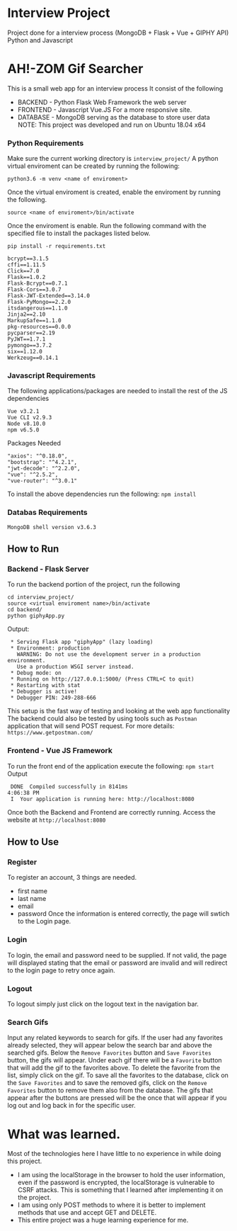 # Interview Project
Project done for a interview process
(MongoDB + Flask + Vue + GIPHY API)
Python and Javascript

# AH!-ZOM Gif Searcher

This is a small web app for an interview process
It consist of the following

  - BACKEND - Python Flask Web Framework the web server
  - FRONTEND - Javascript Vue.JS For a more responsive site.
  - DATABASE - MongoDB serving as the database to store user data
NOTE:
This project was developed and run on Ubuntu 18.04 x64

### Python Requirements
Make sure the current working directory is `interview_project/`
A python virtual enviroment can be created by running the following:
```
python3.6 -m venv <name of enviroment>
```
Once the virtual enviroment is created, enable the enviroment by running the following.
```
source <name of enviroment>/bin/activate
```
Once the enviroment is enable. Run the following command with the specified file to install the packages listed below.
```
pip install -r requirements.txt
```
```
bcrypt==3.1.5
cffi==1.11.5
Click==7.0
Flask==1.0.2
Flask-Bcrypt==0.7.1
Flask-Cors==3.0.7
Flask-JWT-Extended==3.14.0
Flask-PyMongo==2.2.0
itsdangerous==1.1.0
Jinja2==2.10
MarkupSafe==1.1.0
pkg-resources==0.0.0
pycparser==2.19
PyJWT==1.7.1
pymongo==3.7.2
six==1.12.0
Werkzeug==0.14.1
```
### Javascript Requirements
The following applications/packages are needed to install the rest of the JS dependencies
```
Vue v3.2.1
Vue CLI v2.9.3
Node v8.10.0
npm v6.5.0
```
Packages Needed
```
"axios": "^0.18.0",
"bootstrap": "^4.2.1",
"jwt-decode": "^2.2.0",
"vue": "^2.5.2",
"vue-router": "^3.0.1"
```
To install the above dependencies run the following:
`npm install`

### Databas Requirements
```
MongoDB shell version v3.6.3
```

## How to Run


### Backend - Flask Server
To run the backend portion of the project, run the following
```
cd interview_project/
source <virtual enviroment name>/bin/activate
cd backend/
python giphyApp.py
```
Output:
```
 * Serving Flask app "giphyApp" (lazy loading)
 * Environment: production
   WARNING: Do not use the development server in a production environment.
   Use a production WSGI server instead.
 * Debug mode: on
 * Running on http://127.0.0.1:5000/ (Press CTRL+C to quit)
 * Restarting with stat
 * Debugger is active!
 * Debugger PIN: 249-288-666
```
This setup is the fast way of testing and looking at the web app functionality
The backend could also be tested by using tools such as `Postman` application that will send POST request. For more details:
`https://www.getpostman.com/`

### Frontend - Vue JS Framework

To run the front end of the application execute the following:
`npm start`
Output
```
 DONE  Compiled successfully in 8141ms                                           4:06:38 PM
 I  Your application is running here: http://localhost:8080
```

Once both the Backend and Frontend are correctly running. Access the website at `http://localhost:8080`

## How to Use

### Register
To register an account, 3 things are needed.
- first name
- last name
- email
- password
Once the information is entered correctly, the page will swtich to the Login page.

### Login
To login, the email and password need to be supplied.
If not valid, the page will displayed stating that the email or password are invalid
and will redirect to the login page to retry once again.

### Logout
To logout simply just click on the logout text in the navigation bar.

### Search Gifs
Input any related keywords to search for gifs.
If the user had any favorites already selected, they will appear below the search bar and above the searched gifs.
Below the `Remove Favorites` button and `Save Favorites` button, the gifs will appear.
Under each gif there will be a `Favorite` button that will add the gif to the favorites above. To delete the favorite from the list, simply click on the gif.
To save all the favorites to the database, click on the `Save Favorites` and to save the removed gifs, click on the `Remove Favorites` button to remove them also from the database.
The gifs that appear after the buttons are pressed will be the once that will appear if you log out and log back in for the specific user. 



# What was learned.
Most of the technologies here I have little to no experience in while doing this project.
- I am using the localStorage in the browser to hold the user information, even if the password is encrypted, the localStorage is vulnerable to CSRF attacks. This is something that I learned after implementing it on the project.
- I am using only POST methods to where it is better to implement methods that use and accept GET and DELETE.
- This entire project was a huge learning experience for me. 


